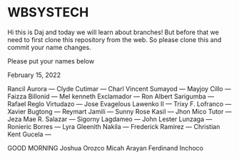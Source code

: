 # WBSYSTECH

Hi this is Daj and today we will learn about branches! But before that we need to first clone this repository from the web. So please clone this and commit your name changes.


Please put your names below

February 15, 2022

Rancil Aurora —
Clyde Cutimar —
Charl Vincent Sumayod —
Mayjoy Cillo —
Faizza Billonid —
Mel kenneth Exclamador —
Ron Albert Sarigumba —
Rafael Reglo Virtudazo —
Jose Evagelous Lawenko II —
Trixy F. Lofranco —
Xavier Bugtong —
Reymart Jamili —
Sunny Rose Kasil —
Jhon Mico Tutor —
Jeza Mae R. Salazar —
Sigorny Lagdameo —
John Lester Lunzaga —
Ronieric Borres —
Lyra Gleenith Nakila —
Frederick Ramirez —
Christian Kent Gucela —


GOOD MORNING
Joshua Orozco
Micah Arayan
Ferdinand Inchoco